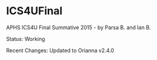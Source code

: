 # ICS4UFinal
APHS ICS4U Final Summative 2015 -  by Parsa B. and Ian B.

Status: Working

Recent Changes: Updated to Orianna v2.4.0
